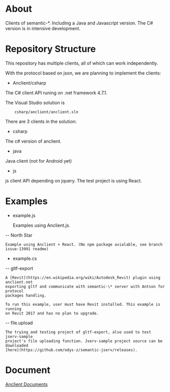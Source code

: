 
# About

Clients of semantic-\*. Including a Java and Javascript version. The C# version is in intensive development.

# Repository Structure

This repository has multiple clients, all of which can work independently.

With the protocol based on json, we are planning to implement the clients:

- Anclient/csharp

The C# client API runing on .net framework 4.7.1.

The Visual Studio solution is

```
    csharp/anclient/anclient.sln
```

There are 3 clients in the solution:

- csharp

The c# version of anclient.

- java

Java client (not for Android yet)

- js

js client API depending on jquery. The test project is using React.

# Examples

- example.js

    Examples using Anclient.js.

 -- North Star

    Example using Anclient + React. (No npm package avialable, see branch issue-13991 readme)

- example.cs

-- gltf-export

    A [Revit](https://en.wikipedia.org/wiki/Autodesk_Revit) plugin using anclient.net
    exporting gltf and communicate with semantic-\* server with Antson for protocol
    packages handling.

    To run this example, user must have Revit installed. This example is running
    on Revit 2017 and has no plan to upgrade.

-- file.upload

    The trying and testing project of gltf-export, also used to test jserv-sample
    project's file uploading function. Jserv-sample project source can be downloaded
    [here](https://github.com/odys-z/semantic-jserv/releases).

# Document

[Anclient Documents](https://odys-z.github.io/Anclient)
